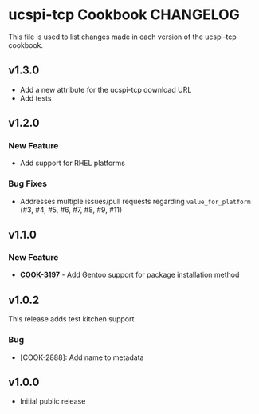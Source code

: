 # ucspi-tcp Cookbook CHANGELOG

This file is used to list changes made in each version of the ucspi-tcp cookbook.

## v1.3.0

- Add a new attribute for the ucspi-tcp download URL
- Add tests

## v1.2.0

### New Feature

- Add support for RHEL platforms

### Bug Fixes

- Addresses multiple issues/pull requests regarding `value_for_platform` (#3, #4, #5, #6, #7, #8, #9, #11)

## v1.1.0

### New Feature

- **[COOK-3197](https://tickets.opscode.com/browse/COOK-3197)** - Add Gentoo support for package installation method

## v1.0.2

This release adds test kitchen support.

### Bug

- [COOK-2888]: Add name to metadata

## v1.0.0

- Initial public release
